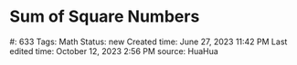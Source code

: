 # Sum of Square Numbers

#: 633
Tags: Math
Status: new
Created time: June 27, 2023 11:42 PM
Last edited time: October 12, 2023 2:56 PM
source: HuaHua